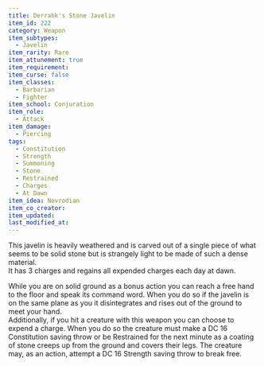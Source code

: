 ```yaml
---
title: Derrahk's Stone Javelin
item_id: 222
category: Weapon
item_subtypes: 
  - Javelin
item_rarity: Rare
item_attunement: true
item_requirement: 
item_curse: false
item_classes: 
  - Barbarian
  - Fighter
item_school: Conjuration
item_role: 
  - Attack
item_damage: 
  - Piercing
tags:
  - Constitution
  - Strength
  - Summoning
  - Stone
  - Restrained
  - Charges
  - At Dawn
item_idea: Novrodian
item_co_creator: 
item_updated: 
last_modified_at: 
---
```


This javelin is heavily weathered and is carved out of a single piece of what seems to be solid stone but is strangely light to be made of such a dense material.  
It has 3 charges and regains all expended charges each day at dawn.  
  
While you are on solid ground as a bonus action you can reach a free hand to the floor and speak its command word. When you do so if the javelin is on the same plane as you it disintegrates and rises out of the ground to meet your hand.  
Additionally, if you hit a creature with this weapon you can choose to expend a charge. When you do so the creature must make a DC 16 Constitution saving throw or be Restrained for the next minute as a coating of stone creeps up from the ground and covers their legs. The creature may, as an action, attempt a DC 16 Strength saving throw to break free.
